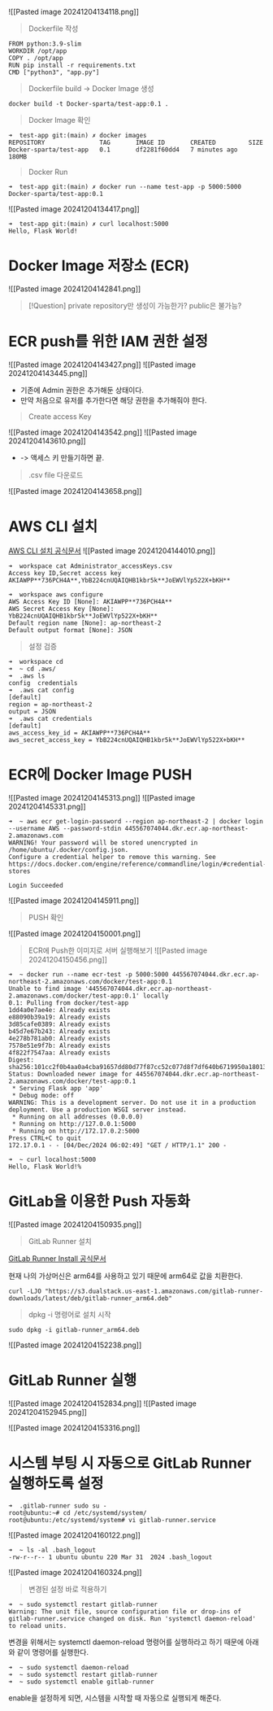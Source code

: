 ![[Pasted image 20241204134118.png]]

>Dockerfile 작성

```ssh
FROM python:3.9-slim
WORKDIR /opt/app
COPY . /opt/app
RUN pip install -r requirements.txt
CMD ["python3", "app.py"]
```

>Dockerfile build -> Docker Image 생성

```ssh
docker build -t Docker-sparta/test-app:0.1 .
```

>Docker Image 확인

```ssh
➜  test-app git:(main) ✗ docker images
REPOSITORY               TAG       IMAGE ID       CREATED         SIZE
Docker-sparta/test-app   0.1       df2281f60dd4   7 minutes ago   180MB
```

>Docker Run

```ssh
➜  test-app git:(main) ✗ docker run --name test-app -p 5000:5000 Docker-sparta/test-app:0.1 
```
![[Pasted image 20241204134417.png]]

```ssh
➜  test-app git:(main) ✗ curl localhost:5000
Hello, Flask World!       
```

# Docker Image 저장소 (ECR)
![[Pasted image 20241204142841.png]]

>[!Question] private repository만 생성이 가능한가? public은 불가능?

# ECR push를 위한 IAM 권한 설정
![[Pasted image 20241204143427.png]]
![[Pasted image 20241204143445.png]]
- 기존에 Admin 권한은 추가해둔 상태이다.
- 만약 처음으로 유저를 추가한다면 해당 권한을 추가해줘야 한다.


> Create access Key

![[Pasted image 20241204143542.png]]
![[Pasted image 20241204143610.png]]
- -> 액세스 키 만들기하면 끝.

> .csv file 다운로드

![[Pasted image 20241204143658.png]]


# AWS CLI 설치
[AWS CLI 설치 공식문서](https://docs.aws.amazon.com/ko_kr/cli/latest/userguide/getting-started-install.html#:~:text=Command%20line%20%2D-,Linux,-ARM)
![[Pasted image 20241204144010.png]]

```ssh
➜  workspace cat Administrator_accessKeys.csv 
Access key ID,Secret access key
AKIAWPP**736PCH4A**,YbB224cnUQAIQHB1kbr5k**JoEWVlYp522X+bKH**
```

```ssh
➜  workspace aws configure
AWS Access Key ID [None]: AKIAWPP**736PCH4A**
AWS Secret Access Key [None]: YbB224cnUQAIQHB1kbr5k**JoEWVlYp522X+bKH**
Default region name [None]: ap-northeast-2
Default output format [None]: JSON
```

> 설정 검증

```ssh
➜  workspace cd                              
➜  ~ cd .aws/    
➜  .aws ls
config  credentials
➜  .aws cat config                      
[default]
region = ap-northeast-2
output = JSON
➜  .aws cat credentials 
[default]
aws_access_key_id = AKIAWPP**736PCH4A**
aws_secret_access_key = YbB224cnUQAIQHB1kbr5k**JoEWVlYp522X+bKH**
```

# ECR에 Docker Image PUSH
![[Pasted image 20241204145313.png]]
![[Pasted image 20241204145331.png]]

```ssh
➜  ~ aws ecr get-login-password --region ap-northeast-2 | docker login --username AWS --password-stdin 445567074044.dkr.ecr.ap-northeast-2.amazonaws.com
WARNING! Your password will be stored unencrypted in /home/ubuntu/.docker/config.json.
Configure a credential helper to remove this warning. See
https://docs.docker.com/engine/reference/commandline/login/#credential-stores

Login Succeeded
```

![[Pasted image 20241204145911.png]]

> PUSH 확인

![[Pasted image 20241204150001.png]]


> ECR에 Push한 이미지로 서버 실행해보기
![[Pasted image 20241204150456.png]]

```ssh
➜  ~ docker run --name ecr-test -p 5000:5000 445567074044.dkr.ecr.ap-northeast-2.amazonaws.com/docker/test-app:0.1
Unable to find image '445567074044.dkr.ecr.ap-northeast-2.amazonaws.com/docker/test-app:0.1' locally
0.1: Pulling from docker/test-app
1dd4a0e7ae4e: Already exists 
e88090b39a19: Already exists 
3d85cafe0389: Already exists 
b45d7e67b243: Already exists 
4e278b781ab0: Already exists 
7578e51e9f7b: Already exists 
4f822f7547aa: Already exists 
Digest: sha256:101cc2f0b4aa0a4cba91657dd80d77f87cc52c077d8f7df640b6719950a18013
Status: Downloaded newer image for 445567074044.dkr.ecr.ap-northeast-2.amazonaws.com/docker/test-app:0.1
 * Serving Flask app 'app'
 * Debug mode: off
WARNING: This is a development server. Do not use it in a production deployment. Use a production WSGI server instead.
 * Running on all addresses (0.0.0.0)
 * Running on http://127.0.0.1:5000
 * Running on http://172.17.0.2:5000
Press CTRL+C to quit
172.17.0.1 - - [04/Dec/2024 06:02:49] "GET / HTTP/1.1" 200 -
```

```ssh
➜  ~ curl localhost:5000                                                               
Hello, Flask World!%     
```

# GitLab을 이용한 Push 자동화
![[Pasted image 20241204150935.png]]


> GitLab Runner 설치

[GitLab Runner Install 공식문서](https://docs.gitlab.com/runner/install/linux-manually.html)

현재 나의 가상머신은 arm64를 사용하고 있기 때문에 arm64로 값을 치환한다.
```ssh
curl -LJO "https://s3.dualstack.us-east-1.amazonaws.com/gitlab-runner-downloads/latest/deb/gitlab-runner_arm64.deb"
```

>dpkg -i 명령어로 설치 시작
```ssh
sudo dpkg -i gitlab-runner_arm64.deb 
```

![[Pasted image 20241204152238.png]]

# GitLab Runner 실행
![[Pasted image 20241204152834.png]]
![[Pasted image 20241204152945.png]]

![[Pasted image 20241204153316.png]]

# 시스템 부팅 시 자동으로 GitLab Runner 실행하도록 설정

```ssh
➜  .gitlab-runner sudo su -
root@ubuntu:~# cd /etc/systemd/system/
root@ubuntu:/etc/systemd/system# vi gitlab-runner.service 
```

![[Pasted image 20241204160122.png]]


```ssh
➜  ~ ls -al .bash_logout
-rw-r--r-- 1 ubuntu ubuntu 220 Mar 31  2024 .bash_logout
```
![[Pasted image 20241204160324.png]]

> 변경된 설정 바로 적용하기

```ssh
➜  ~ sudo systemctl restart gitlab-runner
Warning: The unit file, source configuration file or drop-ins of gitlab-runner.service changed on disk. Run 'systemctl daemon-reload' to reload units.
```

변경을 위해서는 systemctl daemon-reload 명령어를 실행하라고 하기 때문에 아래와 같이 명령어를 실행한다.

```ssh
➜  ~ sudo systemctl daemon-reload                               
➜  ~ sudo systemctl restart gitlab-runner
➜  ~ sudo systemctl enable gitlab-runner
```

enable을 설정하게 되면, 시스템을 시작할 때 자동으로 실행되게 해준다.